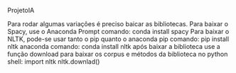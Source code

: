ProjetoIA

Para rodar algumas variações é preciso baicar as 
bibliotecas.
Para baixar o Spacy, use o Anaconda Prompt
comando: conda install spacy
Para baixar o NLTK, pode-se usar tanto o pip quanto o 
anaconda
pip comando: pip install nltk
anaconda comando: conda install nltk
após baixar a biblioteca use a função download para
baixar os corpus e métodos da biblioteca
no python shell:
import nltk
nltk.downlad() 